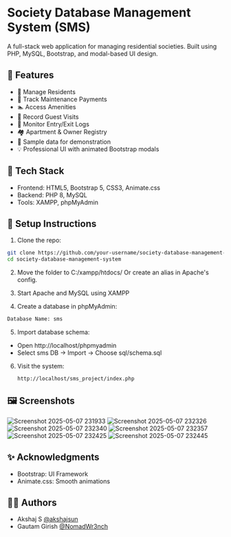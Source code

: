 # Society Database Management System (SMS)

A full-stack web application for managing residential societies. Built using PHP, MySQL, Bootstrap, and modal-based UI design.

## 📌 Features

- 👥 Manage Residents
- 🧾 Track Maintenance Payments
- 🏊 Access Amenities
- 👤 Record Guest Visits
- 🚪 Monitor Entry/Exit Logs
- 🏘️ Apartment & Owner Registry
- 💾 Sample data for demonstration
- 💡 Professional UI with animated Bootstrap modals

## 🚀 Tech Stack

- Frontend: HTML5, Bootstrap 5, CSS3, Animate.css
- Backend: PHP 8, MySQL
- Tools: XAMPP, phpMyAdmin

## 🏁 Setup Instructions

1. Clone the repo:

```bash
git clone https://github.com/your-username/society-database-management-system.git
cd society-database-management-system
```
2. Move the folder to C:/xampp/htdocs/
   Or create an alias in Apache's config.

3. Start Apache and MySQL using XAMPP

4. Create a database in phpMyAdmin:

```bash
Database Name: sms
```
5. Import database schema:

- Open http://localhost/phpmyadmin
- Select sms DB → Import → Choose sql/schema.sql

6. Visit the system:
   ```bash
   http://localhost/sms_project/index.php
   ```
## 🖼️ Screenshots

![Screenshot 2025-05-07 231933](https://github.com/user-attachments/assets/7dcc32ae-c52e-4eeb-9b2d-aa85944e631b)
![Screenshot 2025-05-07 232326](https://github.com/user-attachments/assets/44cae27f-2015-47d8-95c3-230d3f1a434c)
![Screenshot 2025-05-07 232340](https://github.com/user-attachments/assets/0bd29f71-38dc-455b-9d42-70d337a7c8a6)
![Screenshot 2025-05-07 232357](https://github.com/user-attachments/assets/92a9e2a1-b022-42ef-bd2c-9073a9018402)
![Screenshot 2025-05-07 232425](https://github.com/user-attachments/assets/7b382edf-d30c-4a81-99e1-dd591df989e9)
![Screenshot 2025-05-07 232445](https://github.com/user-attachments/assets/5f821e76-c9b6-4d22-99f1-76a57acadefa)

## ✨ Acknowledgments

- Bootstrap: UI Framework
- Animate.css: Smooth animations

## 🙋‍♂️ Authors
- Akshaj S [@akshajsun](https://github.com/akshajsun)
- Gautam Girish [@NomadWr3nch](https://github.com/NomadWr3nch)
